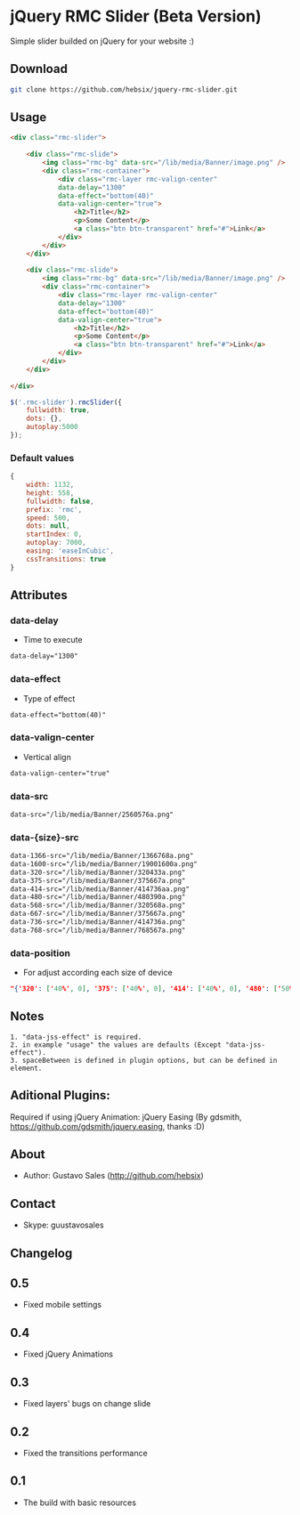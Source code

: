# jQuery RMC Slider (Beta Version)
Simple slider builded on jQuery for your website :)

## Download

```bash
git clone https://github.com/hebsix/jquery-rmc-slider.git
```

## Usage

```html
<div class="rmc-slider">
	
	<div class="rmc-slide">
		<img class="rmc-bg" data-src="/lib/media/Banner/image.png" />
		<div class="rmc-container">
			<div class="rmc-layer rmc-valign-center" 
			data-delay="1300" 
			data-effect="bottom(40)"  
			data-valign-center="true">
				<h2>Title</h2>
				<p>Some Content</p>
				<a class="btn btn-transparent" href="#">Link</a>
			</div>
		</div>
	</div>
	
	<div class="rmc-slide">
		<img class="rmc-bg" data-src="/lib/media/Banner/image.png" />
		<div class="rmc-container">
			<div class="rmc-layer rmc-valign-center" 
			data-delay="1300" 
			data-effect="bottom(40)"  
			data-valign-center="true">
				<h2>Title</h2>
				<p>Some Content</p>
				<a class="btn btn-transparent" href="#">Link</a>
			</div>
		</div>
	</div>
	
</div>
```

```javascript
$('.rmc-slider').rmcSlider({
    fullwidth: true,
    dots: {},
    autoplay:5000
});
```

### Default values
```javascript
{
    width: 1132,
    height: 558,
    fullwidth: false,
    prefix: 'rmc',
    speed: 500,
    dots: null,
    startIndex: 0,
    autoplay: 7000,
    easing: 'easeInCubic',
    cssTransitions: true
}
```


##  Attributes

### data-delay

- Time to execute

```html
data-delay="1300"
```

### data-effect
- Type of effect

```html
data-effect="bottom(40)"
```

### data-valign-center

- Vertical align

```html
data-valign-center="true"
```


### data-src
```html
data-src="/lib/media/Banner/2560576a.png"
```

### data-{size}-src
```html
data-1366-src="/lib/media/Banner/1366768a.png" 
data-1600-src="/lib/media/Banner/19001600a.png" 
data-320-src="/lib/media/Banner/320433a.png" 
data-375-src="/lib/media/Banner/375667a.png" 
data-414-src="/lib/media/Banner/414736aa.png" 
data-480-src="/lib/media/Banner/480390a.png" 
data-568-src="/lib/media/Banner/320568a.png" 
data-667-src="/lib/media/Banner/375667a.png" 
data-736-src="/lib/media/Banner/414736a.png" 
data-768-src="/lib/media/Banner/768567a.png" 
```


### data-position
- For adjust according each size of device
```json
"{'320': ['40%', 0], '375': ['40%', 0], '414': ['40%', 0], '480': ['50%', 0], '568': ['50%', 0], '667': ['50%', 0], '736': ['50%', 0], '768': ['50%', 0], '1024': ['50%', 0], '1200': ['50%', 0], '1366': ['50%', 0], '1600': ['50%', 0]}"
```
 
## Notes
    1. "data-jss-effect" is required.
    2. in example "usage" the values are defaults (Except "data-jss-effect").
    3. spaceBetween is defined in plugin options, but can be defined in element.

## Aditional Plugins:

Required if using jQuery Animation: jQuery Easing (By gdsmith, https://github.com/gdsmith/jquery.easing, thanks :D)

## About
- Author: Gustavo Sales (http://github.com/hebsix)


## Contact
- Skype: guustavosales

## Changelog

## 0.5
- Fixed mobile settings 

## 0.4
- Fixed jQuery Animations

## 0.3
- Fixed layers' bugs on change slide

## 0.2
- Fixed the transitions performance

## 0.1
- The build with basic resources


